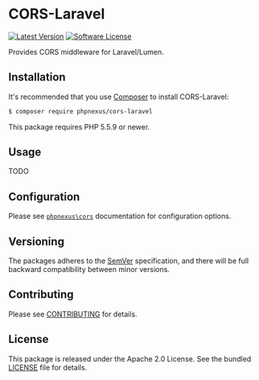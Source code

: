 # CORS-Laravel

[![Latest Version](http://img.shields.io/packagist/v/phpnexus/cors-laravel.svg?style=flat-square)](https://github.com/phpnexus/cors-laravel/releases)
[![Software License](https://img.shields.io/badge/license-Apache_2.0-brightgreen.svg?style=flat-square)](LICENSE.md)

Provides CORS middleware for Laravel/Lumen.

## Installation

It's recommended that you use [Composer](https://getcomposer.org/) to install CORS-Laravel:

```bash
$ composer require phpnexus/cors-laravel
```

This package requires PHP 5.5.9 or newer.

## Usage

TODO

## Configuration

Please see [`phpnexus\cors`](https://github.com/phpnexus/cors) documentation for configuration options.

## Versioning

The packages adheres to the [SemVer](http://semver.org/) specification, and there will be full backward compatibility between minor versions.

## Contributing

Please see [CONTRIBUTING](CONTRIBUTING.md) for details.

## License

This package is released under the Apache 2.0 License. See the bundled [LICENSE](https://github.com/phpnexus/cors/blob/master/LICENSE) file for details.

